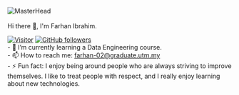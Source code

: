 ![MasterHead](./banner.jpg)
<br/><br/>
Hi there 👋, I'm Farhan Ibrahim.

[![Visitor](https://visitor-badge.laobi.icu/badge?page_id=farhanibrhim.farhanibrhim)](https://github.com/farhanibrhim) [![GitHub followers](https://img.shields.io/github/followers/farhanibrhim.svg?style=social&label=Follow)](https://github.com/farhanibrhim?tab=followers)
<br/>- 🌱 I’m currently learning a Data Engineering course.
<br/>- 📫 How to reach me: farhan-02@graduate.utm.my
<br/>- ⚡ Fun fact: I enjoy being around people who are always striving to improve themselves. I like to treat people with respect, and I really enjoy learning about new technologies.

<!--
**farhanibrhim/farhanibrhim** is a ✨ _special_ ✨ repository because its `README.md` (this file) appears on your GitHub profile.

Here are some ideas to get you started:

- 🔭 I’m currently working on ...
- 🌱 I’m currently studying for a Bachelor of Data Engineering at Universiti Teknologi Malaysia ...
- 👯 I’m looking to collaborate on ...
- 🤔 I’m looking for help with ...
- 💬 Ask me about ...
- 📫 How to reach me: ...
- 😄 Pronouns: ...
- ⚡ Fun fact: ...
-->
